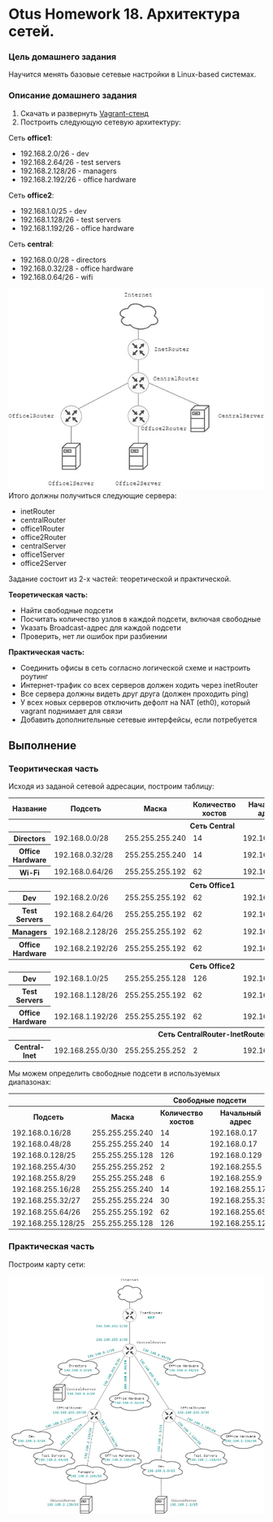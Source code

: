 # Otus Homework 18. Архитектура сетей.
### Цель домашнего задания
Научится менять базовые сетевые настройки в Linux-based системах.
### Описание домашнего задания
1. Скачать и развернуть [Vagrant-стенд](https://github.com/erlong15/otus-linux/tree/network)
2. Построить следующую сетевую архитектуру:
  
Сеть **office1**:  
- 192.168.2.0/26 - dev
- 192.168.2.64/26 - test servers
- 192.168.2.128/26 - managers
- 192.168.2.192/26 - office hardware

Сеть **office2**:  
- 192.168.1.0/25 - dev
- 192.168.1.128/26 - test servers
- 192.168.1.192/26 - office hardware

Сеть **central**:  
- 192.168.0.0/28 - directors
- 192.168.0.32/28 - office hardware
- 192.168.0.64/26 - wifi

![map 1](network_map_1.jpg)  
Итого должны получиться следующие сервера:
- inetRouter
- centralRouter
- office1Router
- office2Router
- centralServer
- office1Server
- office2Server
  
Задание состоит из 2-х частей: теоретической и практической.  
  
**Теоретическая часть:**
- Найти свободные подсети
- Посчитать количество узлов в каждой подсети, включая свободные
- Указать Broadcast-адрес для каждой подсети
- Проверить, нет ли ошибок при разбиении
  
**Практическая часть:**
- Соединить офисы в сеть согласно логической схеме и настроить роутинг
- Интернет-трафик со всех серверов должен ходить через inetRouter
- Все сервера должны видеть друг друга (должен проходить ping)
- У всех новых серверов отключить дефолт на NAT (eth0), который vagrant поднимает для связи
- Добавить дополнительные сетевые интерфейсы, если потребуется

## Выполнение
### Теоритическая часть
Исходя из заданой сетевой адресации, построим таблицу:
  
<table>
  <tr>
    <th>Название</th>
    <th>Подсеть</th>
    <th>Маска</th>
    <th>Количество хостов</th>
    <th>Начальный адрес</th>
    <th>Последний адрес</th>
    <th>Broadcast</th>
  </tr>
  <tr>
    <th colspan="7">Сеть Central</th>
  </tr>
  <tr>
    <th>Directors</th>
    <td>192.168.0.0/28</td>
    <td>255.255.255.240</td>
    <td>14</td>
    <td>192.168.0.1</td>
    <td>192.168.0.14</td>
    <td>192.168.0.15</td>
  </tr>
  <tr>
    <th>Office Hardware</th>
    <td>192.168.0.32/28</td>
    <td>255.255.255.240</td>
    <td>14</td>
    <td>192.168.0.33</td>
    <td>192.168.0.46</td>
    <td>192.168.0.47</td>
  </tr>
  <tr>
    <th>Wi-Fi</th>
    <td>192.168.0.64/26</td>
    <td>255.255.255.192</td>
    <td>62</td>
    <td>192.168.0.65</td>
    <td>192.168.0.126</td>
    <td>192.168.0.127</td>
  </tr>
  <tr>
    <th colspan="7">Сеть Office1</th>
  </tr>
  <tr>
    <th>Dev</th>
    <td>192.168.2.0/26</td>
    <td>255.255.255.192</td>
    <td>62</td>
    <td>192.168.0.1</td>
    <td>192.168.0.62</td>
    <td>192.168.0.63</td>
  </tr>
  <tr>
    <th>Test Servers</th>
    <td>192.168.2.64/26</td>
    <td>255.255.255.192</td>
    <td>62</td>
    <td>192.168.0.65</td>
    <td>192.168.0.126</td>
    <td>192.168.0.127</td>
  </tr>
  <tr>
    <th>Managers</th>
    <td>192.168.2.128/26</td>
    <td>255.255.255.192</td>
    <td>62</td>
    <td>192.168.0.129</td>
    <td>192.168.0.190</td>
    <td>192.168.0.191</td>
  </tr>
   <tr>
    <th>Office Hardware</th>
    <td>192.168.2.192/26</td>
    <td>255.255.255.192</td>
    <td>62</td>
    <td>192.168.0.193</td>
    <td>192.168.0.254</td>
    <td>192.168.0.255</td>
  </tr> 
  <tr>
    <th colspan="7">Сеть Office2</th>
  </tr>
  <tr>
    <th>Dev</th>
    <td>192.168.1.0/25</td>
    <td>255.255.255.128</td>
    <td>126</td>
    <td>192.168.1.1</td>
    <td>192.168.1.126</td>
    <td>192.168.1.127</td>
  </tr>
  <tr>
    <th>Test Servers</th>
    <td>192.168.1.128/26</td>
    <td>255.255.255.192</td>
    <td>62</td>
    <td>192.168.1.129</td>
    <td>192.168.1.190</td>
    <td>192.168.1.191</td>
  </tr>
   <tr>
    <th>Office Hardware</th>
    <td>192.168.1.192/26</td>
    <td>255.255.255.192</td>
    <td>62</td>
    <td>192.168.1.193</td>
    <td>192.168.1.254</td>
    <td>192.168.1.255</td>
  </tr> 
  <tr>
    <th colspan="7">Сеть CentralRouter-InetRouter</th>
  </tr>
  <tr>
    <th>Central-Inet</th>
    <td>192.168.255.0/30</td>
    <td>255.255.255.252</td>
    <td>2</td>
    <td>192.168.255.1</td>
    <td>192.168.255.2</td>
    <td>192.168.1.3</td>
  </tr>
</table>

Мы можем определить свободные подсети в используемых диапазонах:
  
<table>
<th colspan="7">Свободные подсети</th>
  <tr>
    <th>Подсеть</th>
    <th>Маска</th>
    <th>Количество хостов</th>
    <th>Начальный адрес</th>
    <th>Последний адрес</th>
    <th>Broadcast</th>
  </tr>
  <tr>
    <td>192.168.0.16/28</td>
    <td>255.255.255.240</td>
    <td>14</td>
    <td>192.168.0.17</td>
    <td>192.168.0.30</td>
    <td>192.168.0.31</td>
  </tr>
  <tr>
    <td>192.168.0.48/28</td>
    <td>255.255.255.240</td>
    <td>14</td>
    <td>192.168.0.17</td>
    <td>192.168.0.62</td>
    <td>192.168.0.63</td>
  </tr>  
    <tr>
    <td>192.168.0.128/25</td>
    <td>255.255.255.128</td>
    <td>126</td>
    <td>192.168.0.129</td>
    <td>192.168.0.254</td>
    <td>192.168.0.255</td>
  </tr>
  <tr>
    <td>192.168.255.4/30</td>
    <td>255.255.255.252</td>
    <td>2</td>
    <td>192.168.255.5</td>
    <td>192.168.255.6</td>
    <td>192.168.255.7</td>
  </tr>  
  <tr>
    <td>192.168.255.8/29</td>
    <td>255.255.255.248</td>
    <td>6</td>
    <td>192.168.255.9</td>
    <td>192.168.255.14</td>
    <td>192.168.255.15</td>
  </tr>  
  <tr>
    <td>192.168.255.16/28</td>
    <td>255.255.255.240</td>
    <td>14</td>
    <td>192.168.255.17</td>
    <td>192.168.255.30</td>
    <td>192.168.255.31</td>
  </tr>  
  <tr>
    <td>192.168.255.32/27</td>
    <td>255.255.255.224</td>
    <td>30</td>
    <td>192.168.255.33</td>
    <td>192.168.255.62</td>
    <td>192.168.255.63</td>
  </tr>  
  <tr>
    <td>192.168.255.64/26</td>
    <td>255.255.255.192</td>
    <td>62</td>
    <td>192.168.255.65</td>
    <td>192.168.255.126</td>
    <td>192.168.255.127</td>
  </tr>  
  <tr>
    <td>192.168.255.128/25</td>
    <td>255.255.255.128</td>
    <td>126</td>
    <td>192.168.255.129</td>
    <td>192.168.255.254</td>
    <td>192.168.255.255</td>
  </tr>  
</table>

### Практическая часть
Построим карту сети:  
  
![map 2](network_map_2.jpg)
